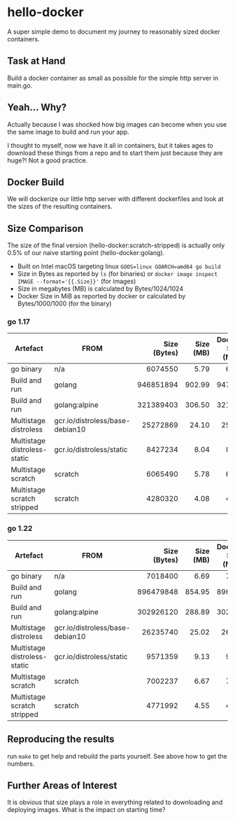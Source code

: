 # hello-docker
A super simple demo to document my journey to reasonably sized docker
containers.

## Task at Hand
Build a docker container as small as possible for the simple http server
in main.go.

## Yeah... Why?
Actually because I was shocked how big images can become when you
use the same image to build and run your app.

I thought to myself, now we have it all in containers, but it
takes ages to download these things from a repo and to start them
just because they are huge?! Not a good practice.

## Docker Build
We will dockerize our little http server with different dockerfiles
and look at the sizes of the resulting containers. 

## Size Comparison
The size of the final version (hello-docker:scratch-stripped)
is actually only 0.5% of our naive starting point (hello-docker:golang).

* Built on Intel macOS targeting linux `GOOS=linux GOARCH=amd64 go build`
* Size in Bytes as reported by `ls` (for binaries) or
  `docker image inspect IMAGE --format='{{.Size}}'` (for images)
* Size in megabytes (MB) is calculated by Bytes/1024/1024
* Docker Size in MiB as reported by docker or calculated
  by Bytes/1000/1000 (for the binary)

### go 1.17
| Artefact                     | FROM                            | Size (Bytes) | Size (MB) | Docker Size (MiB) |
|------------------------------|---------------------------------|-------------:|----------:|------------------:|
| go binary                    | n/a                             |      6074550 |      5.79 |              6.07 |
| Build and run                | golang                          |    946851894 |    902.99 |            947.00 |
| Build and run                | golang:alpine                   |    321389403 |    306.50 |            321.39 |
| Multistage distroless        | gcr.io/distroless/base-debian10 |     25272869 |     24.10 |             25.30 |
| Multistage distroless-static | gcr.io/distroless/static        |      8427234 |      8.04 |              8.43 |
| Multistage scratch           | scratch                         |      6065490 |      5.78 |              6.07 |
| Multistage scratch stripped  | scratch                         |      4280320 |      4.08 |              4.28 |

### go 1.22
| Artefact                     | FROM                            | Size (Bytes) | Size (MB) | Docker Size (MiB) |
|------------------------------|---------------------------------|-------------:|----------:|------------------:|
| go binary                    | n/a                             |      7018400 |      6.69 |              7.02 |
| Build and run                | golang                          |    896479848 |    854.95 |            896.48 |
| Build and run                | golang:alpine                   |    302926120 |    288.89 |            302.92 |
| Multistage distroless        | gcr.io/distroless/base-debian10 |     26235740 |     25.02 |             26.24 |
| Multistage distroless-static | gcr.io/distroless/static        |      9571359 |      9.13 |              9.57 |
| Multistage scratch           | scratch                         |      7002237 |      6.67 |              7.00 |
| Multistage scratch stripped  | scratch                         |      4771992 |      4.55 |              4.77 |


## Reproducing the results
run `make` to get help and rebuild the parts yourself. See above how to get the numbers.

## Further Areas of Interest
It is obvious that size plays a role in everything related
to downloading and deploying images. What is the impact on
starting time?